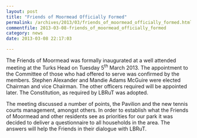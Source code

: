 ```yaml
---
layout: post
title: "Friends of Moormead Officially Formed"
permalink: /archives/2013/03/friends_of_moormead_officially_formed.html
commentfile: 2013-03-08-friends_of_moormead_officially_formed
category: news
date: 2013-03-08 22:17:03

---
```


The Friends of Moormead was formally inaugurated at a well attended meeting at the Turks Head on Tuesday 5<sup>th</sup> March 2013. The appointment to the Committee of those who had offered to serve was confirmed by the members. Stephen Alexander and Mandie Adams McGuire were elected Chairman and vice Chairman. The other officers required will be appointed later. The Constitution, as required by LBRuT was adopted.

The meeting discussed a number of points, the Pavilion and the new tennis courts management, amongst others. In order to establish what the Friends of Moormead and other residents see as priorities for our park it was decided to deliver a questionnaire to all households in the area. The answers will help the Friends in their dialogue with LBRuT.
